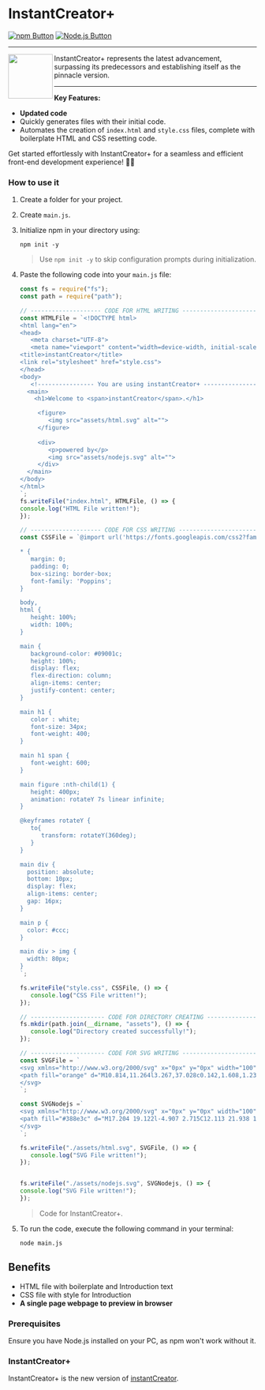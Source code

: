 # InstantCreator+

[![npm Button](https://img.shields.io/badge/npm-CB3837?style=for-the-badge&logo=npm&logoColor=white)](https://www.npmjs.com/)
[![Node.js Button](https://img.shields.io/badge/Node.js-43853D?style=for-the-badge&logo=node.js&logoColor=white&labelColor=black&labelWidth=50)](https://nodejs.org/)

---
<img heigh="90px" width="90px" src="https://icons8.com/icon/hsPbhkOH4FMe/node-js" align="left">
InstantCreator+ represents the latest advancement, surpassing its predecessors and establishing itself as the pinnacle version.

---

**Key Features:**
- **Updated code**
- Quickly generates files with their initial code.
- Automates the creation of `index.html` and `style.css` files, complete with boilerplate HTML and CSS resetting code.

Get started effortlessly with InstantCreator+ for a seamless and efficient front-end development experience! 🚀✨

### How to use it

1. Create a folder for your project.
2. Create `main.js`.
3. Initialize npm in your directory using:
   ```
   npm init -y
   ```
   
   > Use `npm init -y` to skip configuration prompts during initialization.

4. Paste the following code into your `main.js` file:
    ```js
    const fs = require("fs");
    const path = require("path");

    // -------------------- CODE FOR HTML WRITING -----------------------
    const HTMLFile = `<!DOCTYPE html> 
    <html lang="en"> 
    <head> 
       <meta charset="UTF-8"> 
       <meta name="viewport" content="width=device-width, initial-scale=1.0"> 
    <title>instantCreator</title> 
    <link rel="stylesheet" href="style.css"> 
    </head> 
    <body> 
       <!---------------- You are using instantCreator+ ----------------> 
      <main>
        <h1>Welcome to <span>instantCreator</span>.</h1>

         <figure>
            <img src="assets/html.svg" alt="">
         </figure>
         
         <div>
            <p>powered by</p>
            <img src="assets/nodejs.svg" alt="">
         </div>
      </main> 
    </body>
    </html>
    `;
    fs.writeFile("index.html", HTMLFile, () => {
    console.log("HTML File written!");
    });

    // -------------------- CODE FOR CSS WRITING --------------------------
    const CSSFile = `@import url('https://fonts.googleapis.com/css2?family=Poppins:wght@200;400;500;700;900&display=swap'); 

    * { 
       margin: 0; 
       padding: 0; 
       box-sizing: border-box; 
       font-family: 'Poppins';
    } 

    body, 
    html { 
       height: 100%; 
       width: 100%;
    }

    main {
       background-color: #09001c;
       height: 100%;
       display: flex;
       flex-direction: column;
       align-items: center;
       justify-content: center;
    }

    main h1 {
       color : white;
       font-size: 34px;
       font-weight: 400;
    }

    main h1 span {
       font-weight: 600;
    }

    main figure :nth-child(1) {
       height: 400px;
       animation: rotateY 7s linear infinite;
    }

    @keyframes rotateY {
       to{
          transform: rotateY(360deg);
       }
    }
    
    main div {
      position: absolute;
      bottom: 10px;
      display: flex;
      align-items: center;
      gap: 16px;
    }

    main p {
      color: #ccc;
    }

    main div > img {
      width: 80px;
    }
    `;

    fs.writeFile("style.css", CSSFile, () => {
       console.log("CSS File written!");
    });

    // --------------------- CODE FOR DIRECTORY CREATING --------------------------
    fs.mkdir(path.join(__dirname, "assets"), () => {
       console.log("Directory created successfully!");
    });

    // --------------------- CODE FOR SVG WRITING -----------------------
    const SVGFile = `
    <svg xmlns="http://www.w3.org/2000/svg" x="0px" y="0px" width="100" height="100" viewBox="0 0 64 64">
    <path fill="orange" d="M10.814,11.264l3.267,37.028c0.142,1.608,1.237,2.974,2.776,3.462l11.784,3.734	c2.185,0.692,4.531,0.692,6.716,0l11.784-3.734c1.539-0.488,2.634-1.853,2.776-3.462l3.267-37.028C53.34,9.51,51.958,8,50.197,8	H13.803C12.042,8,10.66,9.51,10.814,11.264z"></path><path d="M47.142,51.753c1.539-0.488,2.634-1.853,2.776-3.462l1.434-16.255 c-2.739-0.248-5.177,1.79-5.42,4.541l-0.878,9.946c-0.035,0.402-0.309,0.743-0.694,0.865l-7.704,2.441 c-2.469,0.782-4.09,3.28-3.565,5.816c0.021,0.101,0.061,0.191,0.087,0.289c0.736-0.078,1.467-0.223,2.18-0.449L47.142,51.753z" opacity=".15"></path><path fill="#fff" d="M10.814,11.264l2.182,24.731c0.865-0.079,1.761-0.417,2.691-1.397 c1.317-1.388,1.912-3.315,1.744-5.221l-1.349-15.288C16.031,13.503,16.492,13,17.079,13H23c2.761,0,4.997-2.239,4.997-5H13.803 C12.042,8,10.659,9.51,10.814,11.264z" opacity=".3"></path><path fill="#ffce29" d="M32,15v33.334c0,1.333,1.28,2.293,2.56,1.92l9.204-2.682c0.793-0.231,1.363-0.927,1.433-1.75	l2.618-30.652c0.1-1.167-0.821-2.17-1.993-2.17H34C32.895,13,32,13.895,32,15z"></path><path fill="#fff" d="M32,33v-5h9.928c0.58,0,1.038,0.491,0.998,1.069l-0.9,12.986c-0.028,0.405-0.298,0.753-0.684,0.88	L32,46.021v-5.325l5.179-1.775l0.379-5.898L32,33z M43.312,22.075l0.227-2.999C43.584,18.495,43.124,18,42.542,18H32l-0.014,4.986	l10.328,0.013C42.837,23,43.273,22.597,43.312,22.075z"></path><path fill="#eee" d="M32,40.716v5.305l-9.344-3.075c-0.384-0.126-0.654-0.472-0.685-0.875l-0.375-4.99	c-0.044-0.58,0.415-1.075,0.997-1.075h3.057c0.519,0,0.952,0.397,0.996,0.914l0.174,2.027L32,40.716z M25.811,22.991H32v-4.982	H21.566c-0.575,0-1.032,0.484-0.998,1.059l0.766,13.001c0.031,0.529,0.469,0.941,0.998,0.941H32v-5.006h-5.811L25.811,22.991z"></path><ellipse cx="32" cy="61" opacity=".3" rx="20" ry="3"></ellipse><polyline fill="none" stroke="#fff" stroke-linecap="round" stroke-linejoin="round" stroke-miterlimit="10" stroke-width="3" points="14.857,17.256 14.349,11.5 19.067,11.5"></polyline>
    </svg>
    `;

    const SVGNodejs =`
    <svg xmlns="http://www.w3.org/2000/svg" x="0px" y="0px" width="100" height="100" viewBox="0 0 48 48">
    <path fill="#388e3c" d="M17.204 19.122l-4.907 2.715C12.113 21.938 12 22.126 12 22.329v5.433c0 .203.113.39.297.492l4.908 2.717c.183.101.41.101.593 0l4.907-2.717C22.887 28.152 23 27.965 23 27.762v-5.433c0-.203-.113-.39-.297-.492l-4.906-2.715c-.092-.051-.195-.076-.297-.076-.103 0-.205.025-.297.076M42.451 24.013l-.818.452c-.031.017-.049.048-.049.082v.906c0 .034.019.065.049.082l.818.453c.031.017.068.017.099 0l.818-.453c.03-.017.049-.048.049-.082v-.906c0-.034-.019-.065-.05-.082l-.818-.452C42.534 24.004 42.517 24 42.5 24S42.466 24.004 42.451 24.013"></path><path fill="#37474f" d="M35.751,13.364l-2.389-1.333c-0.075-0.042-0.167-0.041-0.241,0.003 c-0.074,0.044-0.12,0.123-0.12,0.209L33,20.295l-2.203-1.219C30.705,19.025,30.602,19,30.5,19c-0.102,0-0.205,0.025-0.297,0.076 h0.001l-4.907,2.715C25.113,21.892,25,22.08,25,22.282v5.433c0,0.203,0.113,0.39,0.297,0.492l4.908,2.717 c0.183,0.101,0.41,0.101,0.593,0l4.907-2.717C35.887,28.106,36,27.918,36,27.715V13.788C36,13.612,35.904,13.45,35.751,13.364z M32.866,26.458l-2.23,1.235c-0.083,0.046-0.186,0.046-0.269,0l-2.231-1.235C28.051,26.412,28,26.326,28,26.234v-2.47 c0-0.092,0.051-0.177,0.135-0.224l2.231-1.234h-0.001c0.042-0.023,0.088-0.034,0.135-0.034c0.047,0,0.093,0.012,0.135,0.034 l2.23,1.234C32.949,23.587,33,23.673,33,23.765v2.47C33,26.326,32.949,26.412,32.866,26.458z"></path><path fill="#2e7d32" d="M17.204,19.122L12,27.762c0,0.203,0.113,0.39,0.297,0.492l4.908,2.717 c0.183,0.101,0.41,0.101,0.593,0L23,22.329c0-0.203-0.113-0.39-0.297-0.492l-4.906-2.715c-0.092-0.051-0.195-0.076-0.297-0.076 c-0.103,0-0.205,0.025-0.297,0.076"></path><path fill="#4caf50" d="M17.204,19.122l-4.907,2.715C12.113,21.938,12,22.126,12,22.329l5.204,8.642 c0.183,0.101,0.41,0.101,0.593,0l4.907-2.717C22.887,28.152,23,27.965,23,27.762l-5.203-8.64c-0.092-0.051-0.195-0.076-0.297-0.076 c-0.103,0-0.205,0.025-0.297,0.076"></path><path fill="#37474f" d="M47.703 21.791l-4.906-2.715C42.705 19.025 42.602 19 42.5 19c-.102 0-.205.025-.297.076h.001l-4.907 2.715C37.114 21.892 37 22.084 37 22.294v5.411c0 .209.114.402.297.503l4.908 2.717c.184.102.409.102.593 0l2.263-1.253c.207-.115.206-.412-.002-.526l-4.924-2.687C40.052 26.412 40 26.325 40 26.231v-2.466c0-.092.05-.177.13-.221l2.235-1.236h-.001c.042-.023.088-.034.135-.034.047 0 .093.012.135.034l2.235 1.237c.08.044.13.129.13.221v2.012c0 .086.046.166.121.209.075.042.167.042.242-.001l2.398-1.393c.148-.086.24-.245.24-.417v-1.88C48 22.085 47.886 21.892 47.703 21.791zM10.703 21.791l-4.906-2.715C5.705 19.025 5.602 19 5.5 19c-.102 0-.205.025-.297.076h.001l-4.907 2.715C.114 21.892 0 22.084 0 22.294v7.465c0 .086.046.166.121.209.075.042.167.042.242-.001l2.398-1.393C2.909 28.488 3 28.329 3 28.157v-4.393c0-.092.05-.177.13-.221l2.235-1.236H5.365c.042-.023.088-.034.135-.034.047 0 .093.012.135.034l2.235 1.237C7.95 23.588 8 23.673 8 23.765v4.393c0 .172.091.331.24.417l2.398 1.393c.075.043.167.043.242.001C10.954 29.925 11 29.845 11 29.759v-7.464C11 22.085 10.886 21.892 10.703 21.791z"></path>
    </svg>
   `;

    fs.writeFile("./assets/html.svg", SVGFile, () => {
       console.log("SVG File written!");
    });

    
    fs.writeFile("./assets/nodejs.svg", SVGNodejs, () => {
   console.log("SVG File written!");
    });
    ```

    > Code for InstantCreator+.

5. To run the code, execute the following command in your terminal:
    ```
    node main.js
    ```
    
## Benefits

- HTML file with boilerplate and Introduction text
- CSS file with style for Introduction
- **A single page webpage to preview in browser**

### Prerequisites

Ensure you have Node.js installed on your PC, as npm won't work without it.

### InstantCreator+

InstantCreator+ is the new version of <a href="https://github.com/Ninja-Vikash/instantCreator">instantCreator</a>.
